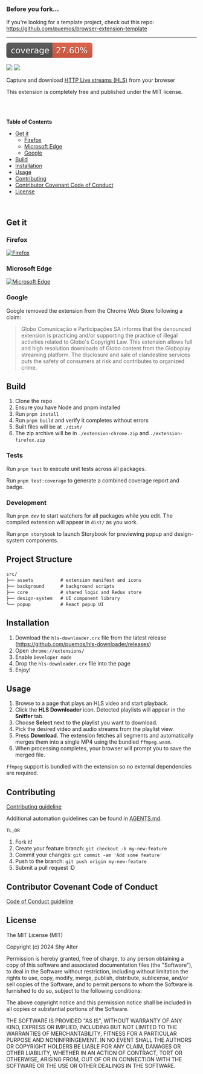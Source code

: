 ### Before you fork...

If you're looking for a template project, check out this repo: https://github.com/puemos/browser-extension-template

---
![Test Coverage](./coverage-badge.svg)

<img height="150px" src="./store-assets/png/Small-Promo-Tile.png?raw=true">
<img height="350px" src="store-assets/jpg/sceenshot-1.jpg?raw=true">

<p>Capture and download <a href="https://en.wikipedia.org/wiki/HTTP_Live_Streaming">HTTP Live streams (HLS)</a> from your browser</p>
<p>This extension is completely free and published under the MIT license.</p>
<br><br>

**Table of Contents**

- [Get it](#get-it)
  - [Firefox](#firefox)
  - [Microsoft Edge](#microsoft-edge)
  - [Google](#google)
- [Build](#build)
- [Installation](#installation)
- [Usage](#usage)
- [Contributing](#contributing)
- [Contributor Covenant Code of Conduct](#contributor-covenant-code-of-conduct)
- [License](#license)

<br>

## Get it

### Firefox

<a href="https://addons.mozilla.org/en-US/firefox/addon/hls-downloader/" target="_blank">
 <img src="https://blog.mozilla.org/addons/files/2015/11/get-the-addon.png" alt="Firefox" height="50px" >
</a>

### Microsoft Edge

<a href="https://microsoftedge.microsoft.com/addons/detail/hls-downloader/ldehhnlpcedapncohebgmghanffggffc" target="_blank">
 <img src="https://developer.microsoft.com/store/badges/images/English_get-it-from-MS.png" alt="Microsoft Edge" height="50px" >
</a>

### Google

Google removed the extension from the Chrome Web Store following a claim:

> Globo Comunicação e Participações SA informs that the denounced extension is practicing and/or supporting the practice of illegal activities related to Globo's Copyright Law. This extension allows full and high resolution downloads of Globo content from the Globoplay streaming platform. The disclosure and sale of clandestine services puts the safety of consumers at risk and contributes to organized crime.

## Build

1. Clone the repo
2. Ensure you have Node and pnpm installed
3. Run `pnpm install`
4. Run `pnpm build` and verify it completes without errors
5. Built files will be at `./dist/`
6. The zip archive will be in `./extension-chrome.zip` and `./extension-firefox.zip`

### Tests

Run `pnpm test` to execute unit tests across all packages.

Run `pnpm test:coverage` to generate a combined coverage report and badge.

### Development

Run `pnpm dev` to start watchers for all packages while you edit. The
compiled extension will appear in `dist/` as you work.

Run `pnpm storybook` to launch Storybook for previewing popup and design-system components.

## Project Structure

```
src/
├── assets          # extension manifest and icons
├── background      # background scripts
├── core            # shared logic and Redux store
├── design-system   # UI component library
└── popup           # React popup UI
```

## Installation

1. Download the `hls-downloader.crx` file from the latest release (https://github.com/puemos/hls-downloader/releases)
2. Open `chrome://extensions/`
3. Enable `Developer mode`
4. Drop the `hls-downloader.crx` file into the page
5. Enjoy!

## Usage

1. Browse to a page that plays an HLS video and start playback.
2. Click the **HLS Downloader** icon. Detected playlists will appear in the
   **Sniffer** tab.
3. Choose **Select** next to the playlist you want to download.
4. Pick the desired video and audio streams from the playlist view.
5. Press **Download**. The extension fetches all segments and automatically
   merges them into a single MP4 using the bundled `ffmpeg.wasm`.
6. When processing completes, your browser will prompt you to save the merged
   file.

`ffmpeg` support is bundled with the extension so no external dependencies are
required.

## Contributing

[Contributing guideline](./CONTRIBUTING.md)

Additional automation guidelines can be found in [AGENTS.md](./AGENTS.md).

`TL;DR`

1. Fork it!
2. Create your feature branch: `git checkout -b my-new-feature`
3. Commit your changes: `git commit -am 'Add some feature'`
4. Push to the branch: `git push origin my-new-feature`
5. Submit a pull request :D

## Contributor Covenant Code of Conduct

[Code of Conduct guideline](./CODE_OF_CONDUCT.md)

## License

The MIT License (MIT)

Copyright (c) 2024 Shy Alter

Permission is hereby granted, free of charge, to any person obtaining a copy of this software and associated documentation files (the "Software"), to deal in the Software without restriction, including without limitation the rights to use, copy, modify, merge, publish, distribute, sublicense, and/or sell copies of the Software, and to permit persons to whom the Software is furnished to do so, subject to the following conditions:

The above copyright notice and this permission notice shall be included in all copies or substantial portions of the Software.

THE SOFTWARE IS PROVIDED "AS IS", WITHOUT WARRANTY OF ANY KIND, EXPRESS OR IMPLIED, INCLUDING BUT NOT LIMITED TO THE WARRANTIES OF MERCHANTABILITY, FITNESS FOR A PARTICULAR PURPOSE AND NONINFRINGEMENT. IN NO EVENT SHALL THE AUTHORS OR COPYRIGHT HOLDERS BE LIABLE FOR ANY CLAIM, DAMAGES OR OTHER LIABILITY, WHETHER IN AN ACTION OF CONTRACT, TORT OR OTHERWISE, ARISING FROM, OUT OF OR IN CONNECTION WITH THE SOFTWARE OR THE USE OR OTHER DEALINGS IN THE SOFTWARE.
